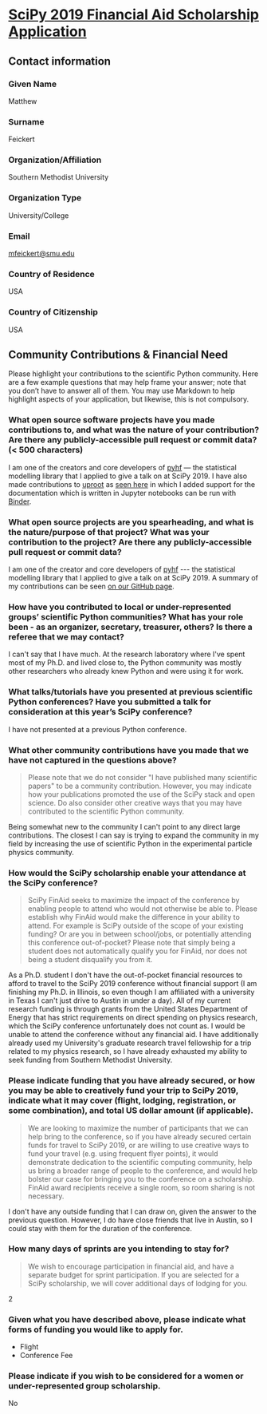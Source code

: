 # [SciPy 2019 Financial Aid Scholarship Application](https://www.scipy2019.scipy.org/financial-aid)

## Contact information

### Given Name

Matthew

### Surname

Feickert

### Organization/Affiliation

Southern Methodist University

### Organization Type

University/College

### Email

mfeickert@smu.edu

### Country of Residence

USA

### Country of Citizenship

USA

## Community Contributions & Financial Need

Please highlight your contributions to the scientific Python community. Here are a few example questions that may help frame your answer; note that you don’t have to answer all of them. You may use Markdown to help highlight aspects of your application, but likewise, this is not compulsory.

### What open source software projects have you made contributions to, and what was the nature of your contribution? Are there any publicly-accessible pull request or commit data? (< 500 characters)

I am one of the creators and core developers of [pyhf](https://github.com/diana-hep/pyhf) &mdash; the statistical modelling library that I applied to give a talk on at SciPy 2019. I have also made contributions to [uproot](https://github.com/scikit-hep/uproot) as [seen here](https://github.com/scikit-hep/uproot/pulls?q=is%3Apr+is%3Aclosed) in which I added support for the documentation which is written in Jupyter notebooks can be run with [Binder](https://mybinder.org/).

### What open source projects are you spearheading, and what is the nature/purpose of that project? What was your contribution to the project? Are there any publicly-accessible pull request or commit data?

I am one of the creator and core developers of [pyhf](https://github.com/diana-hep/pyhf) --- the statistical modelling library that I applied to give a talk on at SciPy 2019. A summary of my contributions can be seen [on our GitHub page](https://github.com/diana-hep/pyhf/graphs/contributors).

### How have you contributed to local or under-represented groups’ scientific Python communities? What has your role been - as an organizer, secretary, treasurer, others? Is there a referee that we may contact?

I can't say that I have much. At the research laboratory where I've spent most of my Ph.D. and lived close to, the Python community was mostly other researchers who already knew Python and were using it for work.

### What talks/tutorials have you presented at previous scientific Python conferences? Have you submitted a talk for consideration at this year’s SciPy conference?

I have not presented at a previous Python conference.

### What other community contributions have you made that we have not captured in the questions above?

> Please note that we do not consider "I have published many scientific papers" to be a community contribution. However, you may indicate how your publications promoted the use of the SciPy stack and open science. Do also consider other creative ways that you may have contributed to the scientific Python community.

Being somewhat new to the community I can't point to any direct large contributions. The closest I can say is trying to expand the community in my field by increasing the use of scientific Python in the experimental particle physics community.

### How would the SciPy scholarship enable your attendance at the SciPy conference?

> SciPy FinAid seeks to maximize the impact of the conference by enabling people to attend who would not otherwise be able to. Please establish why FinAid would make the difference in your ability to attend. For example is SciPy outside of the scope of your existing funding? Or are you in between school/jobs, or potentially attending this conference out-of-pocket? Please note that simply being a student does not automatically qualify you for FinAid, nor does not being a student disqualify you from it.

As a Ph.D. student I don't have the out-of-pocket financial resources to afford to travel to the SciPy 2019 conference without financial support (I am finishing my Ph.D. in Illinois, so even though I am affiliated with a university in Texas I can't just drive to Austin in under a day). All of my current research funding is through grants from the United States Department of Energy that has strict requirements on direct spending on physics research, which the SciPy conference unfortunately does not count as. I would be unable to attend the conference without any financial aid. I have additionally already used my University's graduate research travel fellowship for a trip related to my physics research, so I have already exhausted my ability to seek funding from Southern Methodist University.

### Please indicate funding that you have already secured, or how you may be able to creatively fund your trip to SciPy 2019, indicate what it may cover (flight, lodging, registration, or some combination), and total US dollar amount (if applicable).

> We are looking to maximize the number of participants that we can help bring to the conference, so if you have already secured certain funds for travel to SciPy 2019, or are willing to use creative ways to fund your travel (e.g. using frequent flyer points), it would demonstrate dedication to the scientific computing community, help us bring a broader range of people to the conference, and would help bolster our case for bringing you to the conference on a scholarship. FinAid award recipients receive a single room, so room sharing is not necessary.

I don't have any outside funding that I can draw on, given the answer to the previous question. However, I do have close friends that live in Austin, so I could stay with them for the duration of the conference.

### How many days of sprints are you intending to stay for?

> We wish to encourage participation in financial aid, and have a separate budget for sprint participation. If you are selected for a SciPy scholarship, we will cover additional days of lodging for you.

2

### Given what you have described above, please indicate what forms of funding you would like to apply for.


- Flight
- Conference Fee

### Please indicate if you wish to be considered for a women or under-represented group scholarship.

No
